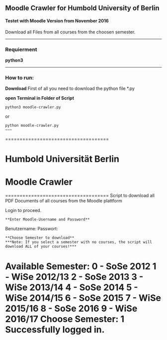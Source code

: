 ## Moodle Crawler for Humbold University of Berlin
#### Testet with Moodle Version from November 2016

Download all Files from all courses from the choosen semester.

---

### Requierment
**python3**

---

### How to run:

**Download**
First of all you need to download the python file *.py


**open Terminal in Folder of Script**

~~~~
python3 moodle-crawler.py
~~~~
or
~~~~
python moodle-crawler.py
~~~

~~~~
====================================
#    Humbold Universität Berlin    #
#          Moodle Crawler          #
====================================
Script to download all PDF Documents of all courses from the Moodle plattform

Login to proceed.
~~~~
**Enter Moodle-Username and Password**
~~~~
Benutzername: 
Passwort: 
~~~~
**Choose Semester to download**
***Note: If you select a semester with no courses, the script will download ALL of your courses!***
~~~~
Available Semester: 
0  -  SoSe 2012
1  -  WiSe 2012/13
2  -  SoSe 2013
3  -  WiSe 2013/14
4  -  SoSe 2014
5  -  WiSe 2014/15
6  -  SoSe 2015
7  -  WiSe 2015/16
8  -  SoSe 2016
9  -  WiSe 2016/17
Choose Semester: 1
Successfully logged in.
==============================
~~~~
